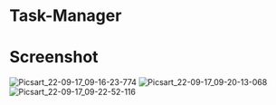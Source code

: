 # Task-Manager
# Screenshot
![Picsart_22-09-17_09-16-23-774](https://user-images.githubusercontent.com/112925756/190839597-f6cb8366-3ca3-4e7d-8f75-bbdcc53336e3.jpg)
![Picsart_22-09-17_09-20-13-068](https://user-images.githubusercontent.com/112925756/190839625-c42b80bf-3661-4fe8-ab6b-8c24236a598c.jpg)
![Picsart_22-09-17_09-22-52-116](https://user-images.githubusercontent.com/112925756/190839643-53283919-125c-46bb-b2bc-b9f9baf4a3b4.jpg)

